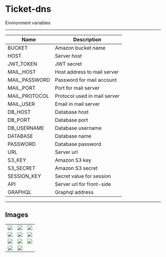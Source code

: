 # Ticket-dns

Environment variables


---

<table>
    <thead>
        <tr>
            <th>Name</th>
            <th>Description</th>
        </tr>
    </thead>
    <tbody>
        <tr>
            <td>BUCKET</td>
            <td>Amazon bucket name</td>
        </tr>
        <tr>
            <td>HOST</td>
            <td>Server host</td>
        </tr>
        <tr>
            <td>JWT_TOKEN</td>
            <td>JWT secret</td>
        </tr>
        <tr>
            <td>MAIL_HOST</td>
            <td>Host address to mail server</td>
        </tr>
        <tr>
            <td>MAIL_PASSWORD</td>
            <td>Password for mail account</td>
        </tr>
        <tr>
            <td>MAIL_PORT</td>
            <td>Port for mail server</td>
        </tr>
        <tr>
            <td>MAIL_PROTOCOL</td>
            <td>Protocol used in mail server</td>
        </tr>
        <tr>
            <td>MAIL_USER</td>
            <td>Email in mail server</td>
        </tr>
        <tr>
            <td>DB_HOST</td>
            <td>Database host</td>
        </tr>
        <tr>
            <td>DB_PORT</td>
            <td>Database port</td>
        </tr>
        <tr>
            <td>DB_USERNAME</td>
            <td>Database username</td>
        </tr>
        <tr>
            <td>DATABASE</td>
            <td>Database name</td>
        </tr>
        <tr>
            <td>PASSWORD</td>
            <td>Database password</td>
        </tr>
        <tr>
            <td>URL</td>
            <td>Server url</td>
        </tr>
        <tr>
            <td>S3_KEY</td>
            <td>Amazon S3 key</td>
        </tr>
        <tr>
            <td>S3_SECRET</td>
            <td>Amazon S3 secret</td>
        </tr>
        <tr>
            <td>SESSION_KEY</td>
            <td>Secret value for session</td>
        </tr>
        <tr>
            <td>API</td>
            <td>Server url for front-side</td>
        </tr>
        <tr>
            <td>GRAPHQL</td>
            <td>Graphql address</td>
        </tr>
    </tbody>
</table>

---

## Images

<table>
    <tbody>
        <tr>
            <td>
                <img src="https://portfolio-dns.herokuapp.com/api/project/file/Controle de chamados/Screenshot_20191027_092721.png"/>
            </td>
            <td>
                <img src="https://portfolio-dns.herokuapp.com/api/project/file/Controle de chamados/Screenshot_20191027_092820.png"/>
            </td>
            <td>
                <img src="https://portfolio-dns.herokuapp.com/api/project/file/Controle de chamados/Screenshot_20191027_092840.png"/>
            </td>
        </tr>
         <tr>
            <td>
                <img src="https://portfolio-dns.herokuapp.com/api/project/file/Controle de chamados/Screenshot_20191027_092920.png"/>
            </td>
            <td>
                <img src="https://portfolio-dns.herokuapp.com/api/project/file/Controle de chamados/Screenshot_20191027_092943.png"/>
            </td>
            <td>
                <img src="https://portfolio-dns.herokuapp.com/api/project/file/Controle de chamados/Screenshot_20191027_093007.png"/>
            </td>
        </tr>
         <tr>
            <td>
                <img src="https://portfolio-dns.herokuapp.com/api/project/file/Controle de chamados/Screenshot_20191027_093022.png"/>
            </td>
            <td>
                <img src="https://portfolio-dns.herokuapp.com/api/project/file/Controle de chamados/Screenshot_20191027_093102.png"/>
            </td>
            <td>
                <img src="https://portfolio-dns.herokuapp.com/api/project/file/Controle de chamados/Screenshot_20191027_093118.png"/>
            </td>
        </tr>
        <tr>
            <td>
                <img src="https://portfolio-dns.herokuapp.com/api/project/file/Controle de chamados/Screenshot_20191027_093130.png"/>
            </td>
            <td>
                <img src="https://portfolio-dns.herokuapp.com/api/project/file/Controle de chamados/Screenshot_20191027_093143.png"/>
            </td>
        </tr>
    </tbody>
</table>